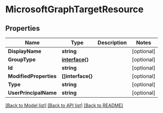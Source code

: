 # MicrosoftGraphTargetResource

## Properties

Name | Type | Description | Notes
------------ | ------------- | ------------- | -------------
**DisplayName** | **string** |  | [optional] 
**GroupType** | [**interface{}**](.md) |  | [optional] 
**Id** | **string** |  | [optional] 
**ModifiedProperties** | **[]interface{}** |  | [optional] 
**Type** | **string** |  | [optional] 
**UserPrincipalName** | **string** |  | [optional] 

[[Back to Model list]](../README.md#documentation-for-models) [[Back to API list]](../README.md#documentation-for-api-endpoints) [[Back to README]](../README.md)


